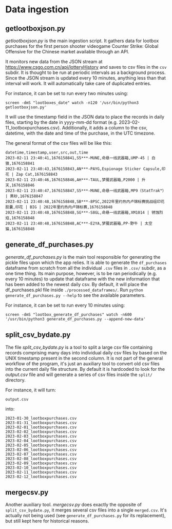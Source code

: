 # Data ingestion

## getlootboxjson.py

*getlootboxjson.py* is the main ingestion script. It gathers data for lootbox purchases for the first person shooter videogame Counter Strike: Global Offensive for the Chinese market available through an API. 

It monitors new data from the JSON stream at https://www.csgo.com.cn/api/lotteryHistory and saves to csv files in the `csv` subdir. It is thought to be run at periodic intervals as a background process. Since the JSON stream is updated every 10 minutes, anything less than that interval will work. It will automatically take care of duplicated entries.

For instance, it can be set to run every two minutes using:

`screen -dmS "lootboxes_date" watch -n120 '/usr/bin/python3 getlootboxjson.py'` 


It will use the timestamp field in the JSON data to place the records in daily files, starting by the date in yyyy-mm-dd format (e.g. 2023-02-11_lootboxpurchases.csv). Additionally, it adds a column to the csv, datetime, with the date and time of the purchase, in the UTC timezone.

The general format of the csv files will be like this:

```
datetime,timestamp,user,src,out,time
2023-02-11 23:40:41,1676158841,S5***-MUNE,命悬一线武器箱,UMP-45 | 白狼,1676158841
2023-02-11 23:40:43,1676158843,AN***-PAYG,Espionage Sticker Capsule,印花 | Zap Cat,1676158843
2023-02-11 23:40:46,1676158846,AH***-TAUL,梦魇武器箱,P2000 | 升天,1676158846
2023-02-11 23:40:47,1676158847,S5***-MUNE,命悬一线武器箱,MP9（StatTrak™） | 黑砂,1676158847
2023-02-11 23:40:48,1676158848,SB***-8PSC,2022年里约热内卢锦标赛挑战组印花胶囊,印花 | BIG | 2022年里约热内卢锦标赛,1676158848
2023-02-11 23:40:48,1676158848,SG***-S8GL,命悬一线武器箱,XM1014 | 锈蚀烈焰,1676158848
2023-02-11 23:40:48,1676158848,AC***-E2YA,梦魇武器箱,PP-野牛 | 太空猫,1676158848
```

## generate_df_purchases.py

*generate_df_purchases.py* is the main tool responsible for generating the pickle files upon which the app relies. It is able to generate the `df_purchases` dataframe from scratch from all the individual `.csv` files in `.csv/` subdir, as a one time thing. Its main purpose, however, is to be ran periodically (e.g. every 10 minutes) to update that dataframe with the new information that has been added to the newest daily csv. By default, it will place the df_purchases.pkl file inside `./processed_dataframes/`. Run `python generate_df_purchases.py --help` to see the available parameters.

For instance, it can be set to run every 10 minutes using:

`screen -dmS "lootbox_generate_df_purchases" watch -n600 '/usr/bin/python3 generate_df_purchases.py --append-new-data'` 


## split_csv_bydate.py

The file *split_csv_bydate.py* is a tool to split a large csv file containing records comprising many days into individual daily csv files by based on the UNIX timestamp present in the second column. It is not part of the general workflow of the program, it's just an auxiliary tool to convert old csv files into the current daily file structure. By default it is hardcoded to look for the *output.csv* file and will generate a series of csv files inside the `split/` directory.

For instance, it will turn:

```output.csv```

into:
 
```
2023-01-30_lootboxpurchases.csv
2023-01-31_lootboxpurchases.csv
2023-02-01_lootboxpurchases.csv
2023-02-02_lootboxpurchases.csv
2023-02-03_lootboxpurchases.csv
2023-02-04_lootboxpurchases.csv
2023-02-05_lootboxpurchases.csv
2023-02-06_lootboxpurchases.csv
2023-02-07_lootboxpurchases.csv
2023-02-08_lootboxpurchases.csv
2023-02-09_lootboxpurchases.csv
2023-02-10_lootboxpurchases.csv
2023-02-11_lootboxpurchases.csv
2023-02-12_lootboxpurchases.csv
```

## mergecsv.py

Another auxiliary tool. *mergecsv.py* does exactly the opposite of `split_csv_bydate.py`, it merges several csv files into a single `merged.csv`.
It's actually not being used (see `generate_df_purchases.py` for its replacement), but still kept here for historical reasons. 
